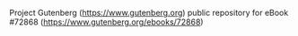 Project Gutenberg (https://www.gutenberg.org) public repository
for eBook #72868 (https://www.gutenberg.org/ebooks/72868)
